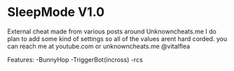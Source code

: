 # SleepMode V1.0

External cheat made from various posts around Unknowncheats.me
I do plan to add some kind of settings so all of the values arent hard corded. you can reach me at youtube.com or unknowncheats.me @vitalflea

Features:
-BunnyHop
-TriggerBot(incross)
-rcs


